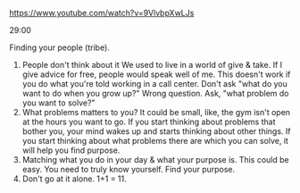 https://www.youtube.com/watch?v=9VlvbpXwLJs

29:00

Finding your people (tribe).
1) People don't think about it
We used to live in a world of give & take. If I give advice for free, people would speak well of me. This doesn't work if you do what you're told working in a call center.
Don't ask "what do you want to do when you grow up?" Wrong question. Ask, "what problem do you want to solve?"
2) What problems matters to you? It could be small, like, the gym isn't open at the hours you want to go. If you start thinking about problems that bother you, your mind wakes up and starts thinking about other things. If you start thinking about what problems there are which you can solve, it will help you find purpose.
3) Matching what you do in your day & what your purpose is. This could be easy. You need to truly know yourself. Find your purpose.
4) Don't go at it alone. 1+1 = 11.